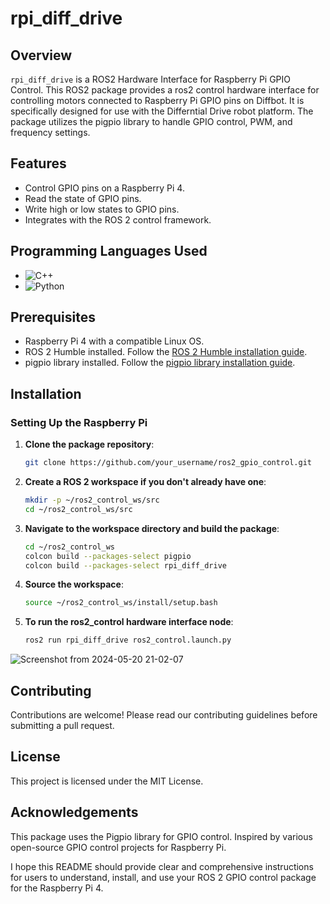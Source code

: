 # rpi_diff_drive

## Overview
`rpi_diff_drive` is a ROS2 Hardware Interface for Raspberry Pi GPIO Control. This ROS2 package provides a ros2 control hardware interface for controlling motors connected to Raspberry Pi GPIO pins on Diffbot. It is specifically designed for use with the Differntial Drive robot platform. The package utilizes the pigpio library to handle GPIO control, PWM, and frequency settings.

## Features

- Control GPIO pins on a Raspberry Pi 4.
- Read the state of GPIO pins. 
- Write high or low states to GPIO pins.
- Integrates with the ROS 2 control framework.

## Programming Languages Used

- ![C++](https://img.shields.io/badge/C++-95%25-blue)
- ![Python](https://img.shields.io/badge/Python-5%25-yellow)

## Prerequisites

- Raspberry Pi 4 with a compatible Linux OS.
- ROS 2 Humble installed. Follow the [ROS 2 Humble installation guide](https://docs.ros.org/en/humble/Installation.html).
- pigpio library installed. Follow the [pigpio library installation guide](https://abyz.me.uk/rpi/pigpio/download.html).

## Installation

### Setting Up the Raspberry Pi

1. **Clone the package repository**:
   ```bash
   git clone https://github.com/your_username/ros2_gpio_control.git
   
2. **Create a ROS 2 workspace if you don't already have one**:
   ```bash
   mkdir -p ~/ros2_control_ws/src
   cd ~/ros2_control_ws/src
   
3. **Navigate to the workspace directory and build the package**:
   ```bash
   cd ~/ros2_control_ws
   colcon build --packages-select pigpio
   colcon build --packages-select rpi_diff_drive
   
4. **Source the workspace**:
   ```bash
   source ~/ros2_control_ws/install/setup.bash
   
5. **To run the ros2_control hardware interface node**:
   ```bash
   ros2 run rpi_diff_drive ros2_control.launch.py
   
![Screenshot from 2024-05-20 21-02-07](https://github.com/Dharan-kumar/rpi_diff_drive/assets/84310855/85b0e213-0cf5-457d-b292-f9477c1814a6)


## Contributing
Contributions are welcome! Please read our contributing guidelines before submitting a pull request.

## License
This project is licensed under the MIT License.

## Acknowledgements
This package uses the Pigpio library for GPIO control.
Inspired by various open-source GPIO control projects for Raspberry Pi.

I hope this README should provide clear and comprehensive instructions for users to understand, install, and use your ROS 2 GPIO control package for the Raspberry Pi 4.







   
